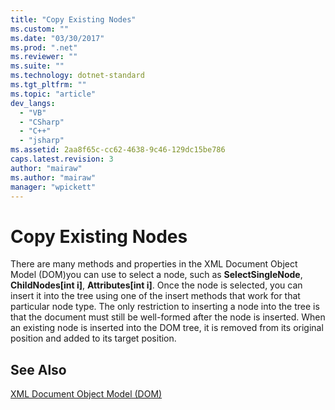 ```yaml
---
title: "Copy Existing Nodes"
ms.custom: ""
ms.date: "03/30/2017"
ms.prod: ".net"
ms.reviewer: ""
ms.suite: ""
ms.technology: dotnet-standard
ms.tgt_pltfrm: ""
ms.topic: "article"
dev_langs: 
  - "VB"
  - "CSharp"
  - "C++"
  - "jsharp"
ms.assetid: 2aa8f65c-cc62-4638-9c46-129dc15be786
caps.latest.revision: 3
author: "mairaw"
ms.author: "mairaw"
manager: "wpickett"
---
```

# Copy Existing Nodes
There are many methods and properties in the XML Document Object Model (DOM)you can use to select a node, such as **SelectSingleNode**, **ChildNodes[int i]**, **Attributes[int i]**. Once the node is selected, you can insert it into the tree using one of the insert methods that work for that particular node type. The only restriction to inserting a node into the tree is that the document must still be well-formed after the node is inserted. When an existing node is inserted into the DOM tree, it is removed from its original position and added to its target position.  
  
## See Also  
 [XML Document Object Model (DOM)](../../../../docs/standard/data/xml/xml-document-object-model-dom.md)
